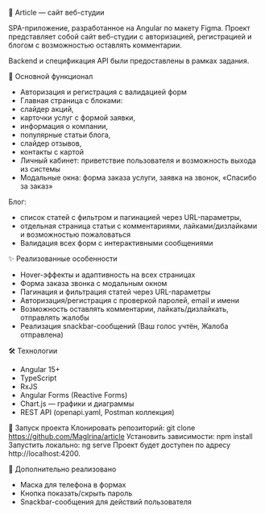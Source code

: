 📰 Article — сайт веб-студии

SPA-приложение, разработанное на Angular по макету Figma.
Проект представляет собой сайт веб-студии с авторизацией, регистрацией и блогом с возможностью оставлять комментарии.

Backend и спецификация API были предоставлены в рамках задания.

📌 Основной функционал
- Авторизация и регистрация с валидацией форм
- Главная страница с блоками:
- слайдер акций,
- карточки услуг с формой заявки,
- информация о компании,
- популярные статьи блога,
- слайдер отзывов,
- контакты с картой
- Личный кабинет: приветствие пользователя и возможность выхода из системы
- Модальные окна: форма заказа услуги, заявка на звонок, «Спасибо за заказ»

Блог:
- список статей с фильтром и пагинацией через URL-параметры,
- отдельная страница статьи с комментариями, лайками/дизлайками и возможностью пожаловаться
- Валидация всех форм с интерактивными сообщениями

✨ Реализованные особенности
- Hover-эффекты и адаптивность на всех страницах
- Форма заказа звонка с модальным окном
- Пагинация и фильтрация статей через URL-параметры
- Авторизация/регистрация с проверкой паролей, email и имени
- Возможность оставлять комментарии, лайкать/дизлайкать, отправлять жалобы
- Реализация snackbar-сообщений (Ваш голос учтён, Жалоба отправлена)

🛠 Технологии
- Angular 15+
- TypeScript
- RxJS
- Angular Forms (Reactive Forms)
- Chart.js — графики и диаграммы
- REST API (openapi.yaml, Postman коллекция)

🚀 Запуск проекта
Клонировать репозиторий:
git clone https://github.com/MagIrina/article
Установить зависимости: npm install
Запустить локально: ng serve
Проект будет доступен по адресу http://localhost:4200.

🔧 Дополнительно реализовано

- Маска для телефона в формах
- Кнопка показать/скрыть пароль
- Snackbar-сообщения для действий пользователя
